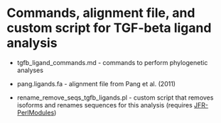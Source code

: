 # Commands, alignment file, and custom script for TGF-beta ligand analysis

* tgfb_ligand_commands.md - commands to perform phylogenetic analyses

* pang.ligands.fa - alignment file from Pang et al. (2011)

* rename_remove_seqs_tgfb_ligands.pl - custom script that removes isoforms and renames sequences for this analysis (requires [JFR-PerlModules](https://github.com/josephryan/JFR-PerlModules))

